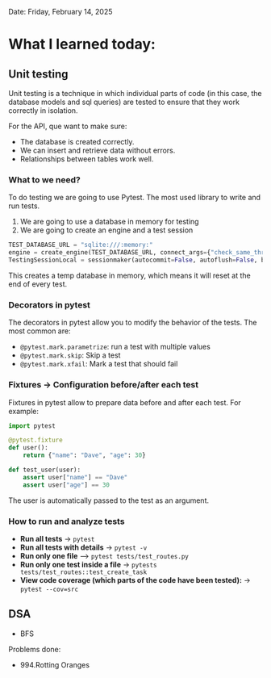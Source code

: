 Date: Friday, February 14, 2025

# What I learned today:
## Unit testing
Unit testing is a technique in which individual parts of code (in this case, the database models and sql queries) are tested to ensure that they work correctly in isolation.

For the API, que want to make sure:
* The database is created correctly.
* We can insert and retrieve data without errors.
* Relationships between tables work well.

### What to we need?
To do testing we are going to use Pytest. The most used library to write and run tests.

1. We are going to use a database in memory for testing
2. We are going to create an engine and a test session

```python
TEST_DATABASE_URL = "sqlite:///:memory:"
engine = create_engine(TEST_DATABASE_URL, connect_args={"check_same_thread": False})
TestingSessionLocal = sessionmaker(autocommit=False, autoflush=False, bind=engine)
```
This creates a temp database in memory, which means it will reset at the end of every test.

### Decorators in pytest
The decorators in pytest allow you to modify the behavior of the tests. The most common are:
* `@pytest.mark.parametrize`: run a test with multiple values
* `@pytest.mark.skip`: Skip a test
* `@pytest.mark.xfail`: Mark a test that should fail

### Fixtures → Configuration before/after each test
Fixtures in pytest allow to prepare data before and after each test. For example:
```python
import pytest

@pytest.fixture
def user():
    return {"name": "Dave", "age": 30}

def test_user(user):
    assert user["name"] == "Dave"
    assert user["age"] == 30
```
The user is automatically passed to the test as an argument.

### How to run and analyze tests
* **Run all tests** -> `pytest`
* **Run all tests with details** -> `pytest -v`
* **Run only one file** --> `pytest tests/test_routes.py`
* **Run only one test inside a file** -> `pytests tests/test_routes::test_create_task`
* **View code coverage (which parts of the code have been tested):** -> `pytest --cov=src`

## DSA

* BFS

Problems done:
* 994.Rotting Oranges

